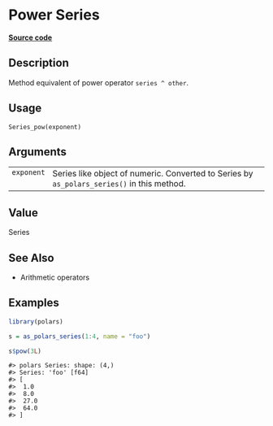 

# Power Series

[**Source code**](https://github.com/pola-rs/r-polars/tree/main/R/series__series.R#L417)

## Description

Method equivalent of power operator <code>series ^ other</code>.

## Usage

<pre><code class='language-R'>Series_pow(exponent)
</code></pre>

## Arguments

<table>
<tr>
<td style="white-space: nowrap; font-family: monospace; vertical-align: top">
<code id="Series_pow_:_exponent">exponent</code>
</td>
<td>
Series like object of numeric. Converted to Series by
<code>as_polars_series()</code> in this method.
</td>
</tr>
</table>

## Value

Series

## See Also

<ul>
<li>

Arithmetic operators

</li>
</ul>

## Examples

``` r
library(polars)

s = as_polars_series(1:4, name = "foo")

s$pow(3L)
```

    #> polars Series: shape: (4,)
    #> Series: 'foo' [f64]
    #> [
    #>  1.0
    #>  8.0
    #>  27.0
    #>  64.0
    #> ]
